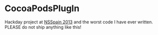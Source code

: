 CocoaPodsPlugIn
===============

Hackday project at [NSSpain 2013][1] and the worst code I have ever written. PLEASE do not ship anything like this!

[1]: http://www.nsspain.com/
